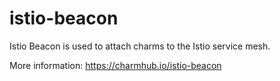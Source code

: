 # istio-beacon

Istio Beacon is used to attach charms to the Istio service mesh.



More information: https://charmhub.io/istio-beacon
